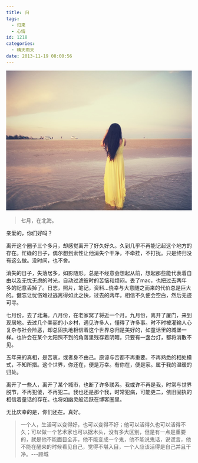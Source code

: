 ```yaml
---
title: 归
tags:
  - 归来
  - 心情
id: 1218
categories:
  - 晴天雨天
date: 2013-11-19 08:00:56
---
```


![Bei.hai](/images/psb1.jpg)
> 七月，在北海。

亲爱的，你们好吗？

离开这个圈子三个多月，却感觉离开了好久好久。久到几乎不再能记起这个地方的存在。忙碌的日子，偶尔想到索性让他消失个干净，不牵挂，不打扰。只是终归没有这么做。没时间，也不舍。

消失的日子，失落居多，如影随形。总是不经意会想起从前，想起那些能代表着自由以及无忧无虑的时光，自动过滤彼时的苦恼和烦闷。丢了mac，也把过去两年多的記意丢掉了。日志，照片，笔记，资料...侥幸与大意随之而来的代价总是巨大的。健忘让忧伤难过逃离得如此之快，过去的两年，相信不久便会空白，然后无迹可寻。
<!--more-->

七月份，去了北海。八月份，在老家窝了将近一个月。九月份，离开了厦门，来到现居地。去过几个美丽的小乡村，遇见许多人，懂得了许多事。时不时被灌输人心复杂与社会险恶，却总固执地相信着这个世界总归是美好的，如童话里的城堡一样。也许会在某个太阳照不到的角落里残存着阴暗，只要有一盏台灯，都将消散不见。

五年来的真相，是苦衷，或者身不由己。原谅与否都不再重要。不再熟悉的相处模式，不知所措。这个世界，你还在，便是万幸。有你在，便是家。属于我的温暖的归处。

离开了一些人，离开了某个城市，也断了许多联系。我或许不再是我，时常与世界脱节，不再犯傻，不再犯二。我也还是那个我，时常犯病，可能更二，依旧固执的相信着童话的存在。也将如幽灵般活跃在博客圈里。 

无比庆幸的是，你们还在。真好。

> 一个人，生活可以变得好，也可以变得不好；他可以活得久也可以活得不久；可以做一个艺术家也可以据木头，没有多大区别，但是有一点是重要的，就是他不能面目全非，他不能变成一个鬼，他不能说鬼话，说谎言，他不能在醒来的时候看见自己，觉得不堪入目，一个人应该活得是自己并且干净。---顾城
